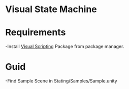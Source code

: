 # Visual State Machine
# Requirements
-Install [Visual Scripting](https://unity.com/features/unity-visual-scripting) Package from package manager.

# Guid
-Find Sample Scene in Stating/Samples/Sample.unity

